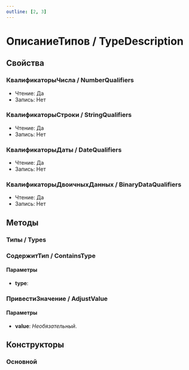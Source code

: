 ```yaml
---
outline: [2, 3]
---
```


# ОписаниеТипов / TypeDescription


## Свойства


### КвалификаторыЧисла / NumberQualifiers

* Чтение: Да
* Запись: Нет

### КвалификаторыСтроки / StringQualifiers

* Чтение: Да
* Запись: Нет

### КвалификаторыДаты / DateQualifiers

* Чтение: Да
* Запись: Нет

### КвалификаторыДвоичныхДанных / BinaryDataQualifiers

* Чтение: Да
* Запись: Нет

## Методы


### Типы / Types


### СодержитТип / ContainsType


#### Параметры

* **type**: 

### ПривестиЗначение / AdjustValue


#### Параметры

* **value**:  *Необязательный*. 

## Конструкторы


### Основной

